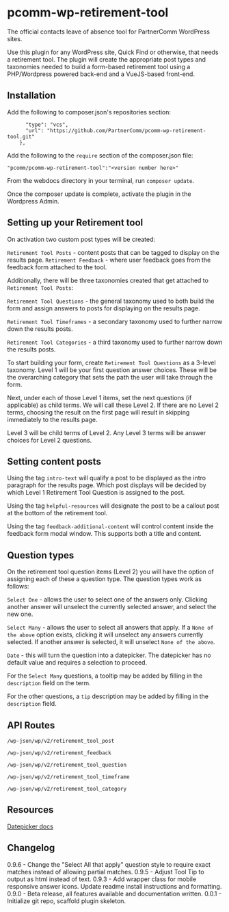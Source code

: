 # pcomm-wp-retirement-tool
The official contacts leave of absence tool for PartnerComm WordPress sites.

Use this plugin for any WordPress site, Quick Find or otherwise, that needs a retirement tool.  The plugin will create the appropriate post types and taxonomies needed to build a form-based retirement tool using a PHP/Wordpress powered back-end and a VueJS-based front-end.

## Installation

Add the following to composer.json's repositories section: 

```{
      "type": "vcs",
      "url": "https://github.com/PartnerComm/pcomm-wp-retirement-tool.git"
    },
```

Add the following to the `require` section of the composer.json file:

`"pcomm/pcomm-wp-retirement-tool":"<version number here>"`

From the webdocs directory in your terminal, run `composer update`.

Once the composer update is complete, activate the plugin in the Wordpress Admin.


## Setting up your Retirement tool

On activation two custom post types will be created:

`Retirement Tool Posts` - content posts that can be tagged to display on the results page.
`Retirement Feedback` - where user feedback goes from the feedback form attached to the tool.

Additionally, there will be three taxonomies created that get attached to `Retirement Tool Posts`:

`Retirement Tool Questions` - the general taxonomy used to both build the form and assign answers to posts for displaying on the results page.

`Retirement Tool Timeframes` - a secondary taxonomy used to further narrow down the results posts.

`Retirement Tool Categories` - a third taxonomy used to further narrow down the results posts.

To start building your form, create `Retirement Tool Questions` as a 3-level taxonomy.  Level 1 will be your first question answer choices.  These will be the overarching category that sets the path the user will take through the form.

Next, under each of those Level 1 items, set the next questions (if applicable) as child terms.  We will call these Level 2.  If there are no Level 2 terms, choosing the result on the first page will result in skipping immediately to the results page. 

Level 3 will be child terms of Level 2.  Any Level 3 terms will be answer choices for Level 2 questions.

## Setting content posts

Using the tag `intro-text` will qualify a post to be displayed as the intro paragraph for the results page.  Which post displays will be decided by which Level 1 Retirement Tool Question is assigned to the post.

Using the tag `helpful-resources` will designate the post to be a callout post at the bottom of the retirement tool.

Using the tag `feedback-additional-content` will control content inside the feedback form modal window.  This supports both a title and content.

## Question types

On the retirement tool question items (Level 2) you will have the option of assigning each of these a question type. The question types work as follows:

`Select One` - allows the user to select one of the answers only.  Clicking another answer will unselect the currently selected answer, and select the new one.

`Select Many` - allows the user to select all answers that apply.  If a `None of the above` option exists, clicking it will unselect any answers currently selected.  If another answer is selected, it will unselect `None of the above`.

`Date` - this will turn the question into a datepicker.  The datepicker has no default value and requires a selection to proceed.

For the `Select Many` questions, a tooltip may be added by filling in the `description` field on the term.

For the other questions, a `tip` description may be added by filling in the `description` field.

## API Routes

`/wp-json/wp/v2/retirement_tool_post`

`/wp-json/wp/v2/retirement_feedback`

`/wp-json/wp/v2/retirement_tool_question`

`/wp-json/wp/v2/retirement_tool_timeframe`

`/wp-json/wp/v2/retirement_tool_category`



## Resources

[Datepicker docs](https://www.npmjs.com/package/vuejs-datepicker)


## Changelog
0.9.6 - Change the "Select All that apply" question style to require exact matches instead of allowing partial matches.
0.9.5 - Adjust Tool Tip to output as html instead of text.
0.9.3 - Add wrapper class for mobile responsive answer icons.  Update readme install instructions and formatting.
0.9.0 - Beta release, all features available and documentation written.
0.0.1 - Initialize git repo, scaffold plugin skeleton.